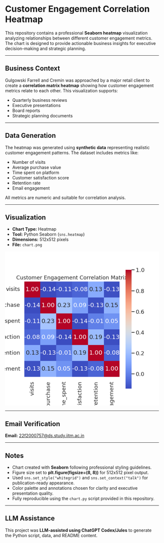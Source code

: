 # Customer Engagement Correlation Heatmap

This repository contains a professional **Seaborn heatmap** visualization analyzing relationships between different customer engagement metrics. The chart is designed to provide actionable business insights for executive decision-making and strategic planning.

---

## Business Context

Gulgowski Farrell and Cremin was approached by a major retail client to create a **correlation matrix heatmap** showing how customer engagement metrics relate to each other. This visualization supports:

- Quarterly business reviews
- Executive presentations
- Board reports
- Strategic planning documents

---

## Data Generation

The heatmap was generated using **synthetic data** representing realistic customer engagement patterns. The dataset includes metrics like:

- Number of visits
- Average purchase value
- Time spent on platform
- Customer satisfaction score
- Retention rate
- Email engagement

All metrics are numeric and suitable for correlation analysis.

---

## Visualization

- **Chart Type:** Heatmap  
- **Tool:** Python Seaborn (`sns.heatmap`)  
- **Dimensions:** 512x512 pixels  
- **File:** `chart.png`  

![Customer Engagement Heatmap](chart.png)

---

## Email Verification

**Email:** 22f2000757@ds.study.iitm.ac.in

---

## Notes

- Chart created with **Seaborn** following professional styling guidelines.  
- Figure size set to **plt.figure(figsize=(8, 8))** for 512x512 pixel output.  
- Used `sns.set_style("whitegrid")` and `sns.set_context("talk")` for publication-ready appearance.  
- Color palette and annotations chosen for clarity and executive presentation quality.  
- Fully reproducible using the `chart.py` script provided in this repository.

---

## LLM Assistance

This project was **LLM-assisted using ChatGPT Codex/Jules** to generate the Python script, data, and README content.
